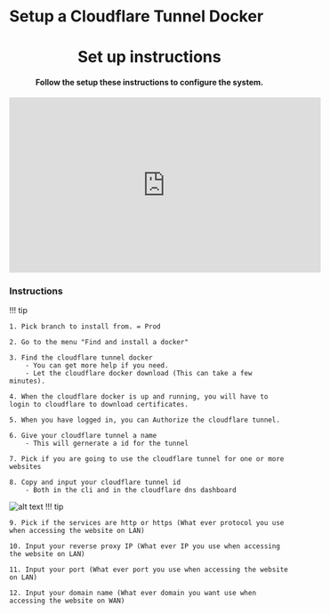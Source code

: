 # Setup a Cloudflare Tunnel Docker

<div align="center">

<h1> Set up instructions </h1>
<h4>Follow the setup these instructions to configure the system.</h4>


<iframe width="560" height="315" src="https://media.rp-helpdesk.com/embed?m=OSZ7f1wQr" frameborder="0" allowfullscreen></iframe>
</div>

### Instructions
!!! tip

    1. Pick branch to install from. = Prod

    2. Go to the menu "Find and install a docker"

    3. Find the cloudflare tunnel docker
        - You can get more help if you need.
        - Let the cloudflare docker download (This can take a few minutes).

    4. When the cloudflare docker is up and running, you will have to login to cloudflare to download certificates.

    5. When you have logged in, you can Authorize the cloudflare tunnel.

    6. Give your cloudflare tunnel a name
        - This will gernerate a id for the tunnel

    7. Pick if you are going to use the cloudflare tunnel for one or more websites

    8. Copy and input your cloudflare tunnel id
        - Both in the cli and in the cloudflare dns dashboard

![alt text](../Images/cloudflare-dns-dashboard.png)
!!! tip

    9. Pick if the services are http or https (What ever protocol you use when accessing the website on LAN)

    10. Input your reverse proxy IP (What ever IP you use when accessing the website on LAN)

    11. Input your port (What ever port you use when accessing the website on LAN)

    12. Input your domain name (What ever domain you want use when accessing the website on WAN)